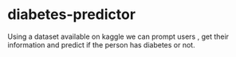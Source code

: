 # diabetes-predictor
Using a dataset available on kaggle we can prompt users , get their information and predict if the person has diabetes or not.
